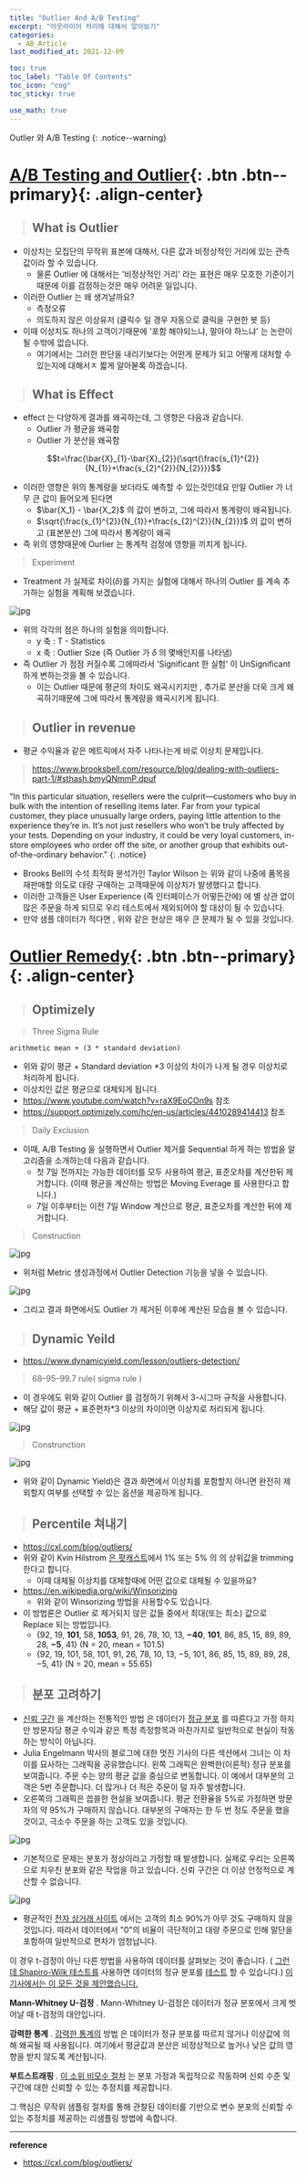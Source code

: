 ```yaml
---
title: "Outlier And A/B Testing"
excerpt: "아웃라이어 처리에 대해서 알아보기"
categories:
  - AB_Article
last_modified_at: 2021-12-09

toc: true
toc_label: "Table Of Contents"
toc_icon: "cog"
toc_sticky: true

use_math: true
---
```


Outlier 와 A/B Testing
{: .notice--warning}

# [A/B Testing and Outlier](#link){: .btn .btn--primary}{: .align-center}

> ## What is Outlier

- 이상치는 모집단의 무작위 표본에 대해서, 다른 값과 비정상적인 거리에 있는 관측값이라 할 수 있습니다.
  - 물론 Outlier 에 대해서는 '비정상적인 거리' 라는 표현은 매우 모호한 기준이기때문에 이를 검정하는것은 매우 어려운 일입니다.
- 이러한 Outlier 는 왜 생겨날까요? 
  - 측정오류
  - 의도하지 않은 이상유저 (클릭수 일 경우 자동으로 클릭을 구현한 봇 등)
- 이때 이상치도 하나의 고객이기때문에 '포함 해야되느냐, 말아야 하느냐' 는 논란이 될 수밖에 없습니다.
  - 여기에서는 그러한 판단을 내리기보다는 어떤게 문제가 되고 어떻게 대처할 수 있는지에 대해서ㅈ 짧게 알아볻록 하겠습니다.

> ## What is Effect

- effect 는 다양하게 결과를 왜곡하는데, 그 영향은 다음과 같습니다.
  - Outlier 가 평균을 왜곡함
  - Outlier 가 분산을 왜곡함

$$t=\frac{\bar{X}_{1}-\bar{X}_{2}}{\sqrt{\frac{s_{1}^{2}}{N_{1}}+\frac{s_{2}^{2}}{N_{2}}}}$$

- 이러한 영향은 위의 통계량을 보더라도 예측할 수 있는것인데요 만일 Outlier 가 너무 큰 값이 들어오게 된다면
  -  $\bar{X_1} - \bar{X_2}$ 의 값이 변하고, 그에 따라서 통계량이 왜곡됩니다.
  - $\sqrt{\frac{s_{1}^{2}}{N_{1}}+\frac{s_{2}^{2}}{N_{2}}}$ 의 값이 변하고 (표본분산) 그에 따라서 통계량이 왜곡
- 즉 위의 영향때문에 Ourlier 는 통계적 검정에 영향을 끼치게 됩니다. 

> Experiment

- Treatment 가 실제로 차이($\delta$)를 가지는 실험에 대해서 하나의 Outlier 를 계속 추가하는 실험을 계획해 보겠습니다.

![jpg](/assets/images/Stat/121_1.jpg)

- 위의 각각의 점은 하나의 실험을 의미합니다. 
  - y 축 : T - Statistics 
  - x 축 : Outlier Size  (즉 Outlier 가 $\delta$ 의 몇배인지를 나타냄)
- 즉 Outlier 가 점점 커질수록 그에따라서 'Significant 한 실험' 이 UnSignificant 하게 변하는것을 볼 수 있습니다.
  - 이는 Outlier 때문에 평균의 차이도 왜곡시키지만 , 추가로 분산을 더욱 크게 왜곡하기때문에 그에 따라서 통계량을 왜곡시키게 됩니다.

> ## Outlier in revenue

- 평균 수익율과 같은 메트릭에서 자주 나타나는게 바로 이상치 문제입니다.

> https://www.brooksbell.com/resource/blog/dealing-with-outliers-part-1/#sthash.bmyQNmmP.dpuf

“In this particular situation, resellers were the culprit—customers who buy in bulk with the intention of reselling items later. Far from your typical customer, they place unusually large orders, paying little attention to the experience they’re in. It’s not just resellers who won’t be truly affected by your tests. Depending on your industry, it could be very loyal customers, in-store employees who order off the site, or another group that exhibits out-of-the-ordinary behavior."
{: .notice}

- Brooks Bell의 수석 최적화 분석가인 Taylor Wilson 는 위와 같이 나중에 품목을 재판매할 의도로 대량 구매하는 고객때문에 이상치가 발생했다고 합니다. 
- 이러한 고객들은 User Experience (즉 인터페이스가 어떻든간에) 에 별  상관 없이 많은 주문을 하게 되므로 우리 테스트에서 제외되어야 할 대상이 될 수 있습니다.
- 만약 샘플 데이터가 적다면 , 위와 같은 현상은 매우 큰 문제가 될 수 있을 것입니다.

# [Outlier Remedy](#link){: .btn .btn--primary}{: .align-center}

> ## Optimizely

> Three Sigma Rule

```
arithmetic mean + (3 * standard deviation)
```

- 위와 같이 평균 + Standard deviation *3 이상의 차이가 나게 될 경우 이상치로 처리하게 됩니다. 
- 이상치인 값은 평균으로 대체되게 됩니다.
- https://www.youtube.com/watch?v=raX9EoCOn9s 참조 
- https://support.optimizely.com/hc/en-us/articles/4410289414413 참조

> Daily Exclusion

- 이때, A/B Testing 을 실행하면서 Outlier 제거를 Sequential 하게 하는 방법을 알고리즘을 소개하는데 다음과 같습니다.
  - 첫 7일 전까지는 가능한 데이터를 모두 사용하여 평균, 표준오차를 계산한뒤 제거합니다. (이때 평균을 계산하는 방법은 Moving Everage 를 사용한다고 합니다.)
  - 7일 이후부터는 이전 7일 Window 계산으로 평균, 표준오차를 계산한 뒤에 제거합니다.

> Construction

![jpg](/assets/images/Stat/122_1.jpg)

- 위처럼 Metric 생성과정에서 Outlier Detection 기능을 넣을 수 있습니다. 

![jpg](/assets/images/Stat/122_2.jpg)

- 그리고 결과 화면에서도 Outlier 가 제거된 이후에 계산된 모습을 볼 수 있습니다.

> ## Dynamic Yeild

- <https://www.dynamicyield.com/lesson/outliers-detection/>

> 68–95–99.7 rule( sigma rule )

- 이 경우에도 위와 같이 Outlier 를 검정하기 위해서 3-시그마 규칙을 사용합니다. 
- 해당 값이 평균 + 표준편차*3 이상의 차이이면 이상치로 처리되게 됩니다.

![jpg](/assets/images/Stat/122_3.jpg)

> Construnction

![jpg](/assets/images/Stat/122_4.jpg)

- 위와 같이 Dynamic Yield)은 결과 화면에서 이상치를  포함할지 아니면 완전히 제외할지 여부를 선택할 수 있는 옵션을 제공하게 됩니다.

> ## Percentile 쳐내기

- https://cxl.com/blog/outliers/ 
- 위와 같이 Kvin Hilstrom [은 팟캐스트](http://minethatdata.com/)에서 1% 또는 5% 의 의 상위값을 trimming 한다고 합니다. 
  - 이때 대체될 이상치를 대체할때에 어떤 값으로 대체될 수 있을까요? 
- https://en.wikipedia.org/wiki/Winsorizing
  - 위와 같이 Winsorizing 방법을 사용할수도 있습니다.
- 이 방법론은 Outlier 로 제거되지 않은 값들 중에서 최대(또는 최소) 값으로 Replace 되는 방법입니다.
  - {92, 19, **101**, 58, **1053**, 91, 26, 78, 10, 13, **−40**, **101**, 86, 85, 15, 89, 89, 28, **−5**, 41}    (N = 20, mean = 101.5)
  - {92, 19, 101, 58, 101, 91, 26, 78, 10, 13, −5, 101, 86, 85, 15, 89, 89, 28, −5, 41}       (N = 20, mean = 55.65)

> ## 분포 고려하기

- [신뢰 구간](https://cxl.com/blog/confidence-intervals/) 을 계산하는 전통적인 방법 은 데이터가 [정규 분포](https://en.wikipedia.org/wiki/Normal_distribution) 를 따른다고 가정 하지만 방문자당 평균 수익과 같은 특정 측정항목과 마찬가지로 일반적으로 현실이 작동하는 방식이 아닙니다.
- Julia Engelmann 박사의 블로그에 대한 멋진 기사의 다른 섹션에서 그녀는 이 차이를 묘사하는 그래픽을 공유했습니다. 왼쪽 그래픽은 완벽한(이론적) 정규 분포를 보여줍니다. 주문 수는 양의 평균 값을 중심으로 변동합니다. 이 예에서 대부분의 고객은 5번 주문합니다. 더 많거나 더 적은 주문이 덜 자주 발생합니다.
- 오른쪽의 그래픽은 씁쓸한 현실을 보여줍니다. 평균 전환율을 5%로 가정하면 방문자의 약 95%가 구매하지 않습니다. 대부분의 구매자는 한 두 번 정도 주문을 했을 것이고, 극소수 주문을 하는 고객도 있을 것입니다.

![jpg](/assets/images/Stat/122_5.jpg)

- 기본적으로 문제는 분포가 정상이라고 가정할 때 발생합니다. 실제로 우리는 오른쪽으로 치우친 분포와 같은 작업을 하고 있습니다. 신뢰 구간은 더 이상 안정적으로 계산할 수 없습니다.

![jpg](/assets/images/Stat/122_6.jpg)

- 평균적인 [전자 상거래 사이트](https://cxl.com/ecommerce-best-practices/) 에서는 고객의 최소 90%가 아무 것도 구매하지 않을 것입니다. 따라서 데이터에서 "0"의 비율이 극단적이고 대량 주문으로 인해 말단을 포함하여 일반적으로 편차가 엄청납니다.

이 경우 t-검정이 아닌 다른 방법을 사용하여 데이터를 살펴보는 것이 좋습니다. ( [그런데 Shapiro-Wilk 테스트를](https://en.wikipedia.org/wiki/Shapiro–Wilk_test) 사용하면 데이터의 정규 분포를 [테스트](https://en.wikipedia.org/wiki/Shapiro–Wilk_test) 할 수 있습니다.) [이 기사에서는 이 모든 것을 제안했습니다.](https://cxl.com/blog/testing-statistics-mistakes/)

**Mann-Whitney U-검정** . Mann-Whitney U-검정은 데이터가 정규 분포에서 크게 벗어날 때 t-검정의 대안입니다.

**강력한 통계** . [강력한 통계의](https://www.rci.rutgers.edu/~dtyler/ShortCourse.pdf) 방법 은 데이터가 정규 분포를 따르지 않거나 이상값에 의해 왜곡될 때 사용됩니다. 여기에서 평균값과 분산은 비정상적으로 높거나 낮은 값의 영향을 받지 않도록 계산됩니다.

**부트스트래핑** . [이 소위 비모수 절차](https://en.wikipedia.org/wiki/Bootstrapping_(statistics)) 는 분포 가정과 독립적으로 작동하며 신뢰 수준 및 구간에 대한 신뢰할 수 있는 추정치를 제공합니다.

그 핵심은 무작위 샘플링 절차를 통해 관찰된 데이터를 기반으로 변수 분포의 신뢰할 수 있는 추정치를 제공하는 리샘플링 방법에 속합니다.

---

**reference**

- <https://cxl.com/blog/outliers/>

